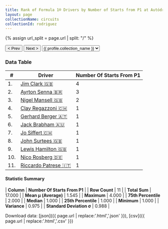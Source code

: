 ```yaml
---
title: Rank of Formula 1® Drivers by Number of Starts from P1 at Autódromo Hermanos Rodríguez
layout: page
collectionName: circuits
collectionId: rodriguez
---
```


{% assign url_split = page.url | split: "/" %}
<div id="collection-navigation">
<button onclick="selector.options[selector.selectedIndex-1].value && (window.location = selector.options[selector.selectedIndex-1].value);">&lt; Prev</button>
<button onclick="selector.options[selector.selectedIndex+1].value && (window.location = selector.options[selector.selectedIndex+1].value);">Next &gt;</button>
<select id="selector" onchange="this.options[this.selectedIndex].value && (window.location = this.options[this.selectedIndex].value);">
  {% for collectionId in site.data[page.collectionName].refs %}
    {% if collectionId == page.collectionId %}
      {% assign selected = "selected" %}
    {% else %}
      {% assign selected = "" %}
    {% endif %}
    {% assign profile = site.data[page.collectionName][collectionId].profile %}
    <option value="/f1/{{ page.collectionName }}/{{ collectionId }}/{{ url_split[4] }}" {{ selected }}>{{ profile.collection_name }}</option>
  {% endfor %}
</select>
</div>

<canvas id="chart" width="400" height="180"></canvas>
<script>
var data = {
    "datasets": [
        {
            "backgroundColor": [
                "#9C8E8D",
                "#9C8E8D",
                "#9C8E8D",
                "#9C8E8D",
                "#9C8E8D",
                "#9C8E8D",
                "#9C8E8D",
                "#9C8E8D",
                "#9C8E8D",
                "#9C8E8D",
                "#9C8E8D"
            ],
            "borderColor": [
                "#1D181E",
                "#1D181E",
                "#1D181E",
                "#1D181E",
                "#1D181E",
                "#1D181E",
                "#1D181E",
                "#1D181E",
                "#1D181E",
                "#1D181E",
                "#1D181E"
            ],
            "borderWidth": 1,
            "data": [
                4.0,
                3.0,
                2.0,
                1.0,
                1.0,
                1.0,
                1.0,
                1.0,
                1.0,
                1.0,
                1.0
            ],
            "label": "Number Of Starts From P1"
        }
    ],
    "labels": [
        "Jim Clark",
        "Ayrton Senna",
        "Nigel Mansell",
        "Clay Regazzoni",
        "Gerhard Berger",
        "Jack Brabham",
        "Jo Siffert",
        "John Surtees",
        "Lewis Hamilton",
        "Nico Rosberg",
        "Riccardo Patrese"
    ]
};
var options = {
  legend: {
    display: false
  },
  scales: {
    xAxes: [{
      ticks: {
        beginAtZero: true,
        maxRotation: 180,
        display: window.innerWidth > 800
      }
    }],
    yAxes: [{
      ticks: {
        beginAtZero: true
      }
    }]
  },
  onResize: function(chart, size) {
    chart.options.scales.xAxes[0].ticks.display = size.width > 800;
  }
};
var chart = new Chart("chart", {
    data: data,
    type: 'bar',
    options: options
});
</script>



### Data Table

| # | Driver | Number Of Starts From P1 |
|--|--|--|
| 1. | [Jim Clark 🇬🇧](/f1/drivers/clark) | 4 |
| 2. | [Ayrton Senna 🇧🇷](/f1/drivers/senna) | 3 |
| 3. | [Nigel Mansell 🇬🇧](/f1/drivers/mansell) | 2 |
| 4. | [Clay Regazzoni 🇨🇭](/f1/drivers/regazzoni) | 1 |
| 5. | [Gerhard Berger 🇦🇹](/f1/drivers/berger) | 1 |
| 6. | [Jack Brabham 🇦🇺](/f1/drivers/jack_brabham) | 1 |
| 7. | [Jo Siffert 🇨🇭](/f1/drivers/siffert) | 1 |
| 8. | [John Surtees 🇬🇧](/f1/drivers/surtees) | 1 |
| 9. | [Lewis Hamilton 🇬🇧](/f1/drivers/hamilton) | 1 |
| 10. | [Nico Rosberg 🇩🇪](/f1/drivers/rosberg) | 1 |
| 11. | [Riccardo Patrese 🇮🇹](/f1/drivers/patrese) | 1 |

#### Statistic Summary

| **Column** | **Number Of Starts From P1** |
| **Row Count** | 11 |
| **Total Sum** | 17.000 |
| **Mean μ (Average)** | 1.545 |
| **Maximum** | 4.000 |
| **75th Percentile** | 2.000 |
| **Median** | 1.000 |
| **25th Percentile** | 1.000 |
| **Minimum** | 1.000 |
| **Variance** | 0.975 |
| **Standard Deviation σ** | 0.988 |

Download data: [json]({{ page.url | replace:'.html','.json' }}), [csv]({{ page.url | replace:'.html','.csv' }})
